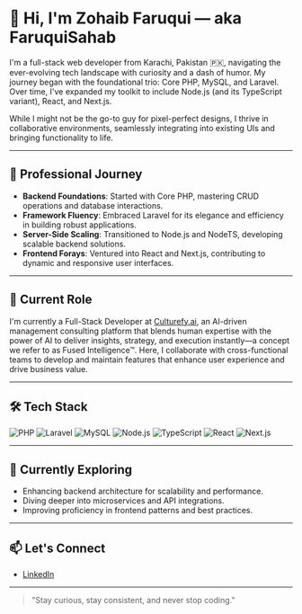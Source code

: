 # 👋 Hi, I'm Zohaib Faruqui — aka FaruquiSahab

I'm a full-stack web developer from Karachi, Pakistan 🇵🇰, navigating the ever-evolving tech landscape with curiosity and a dash of humor. My journey began with the foundational trio: Core PHP, MySQL, and Laravel. Over time, I've expanded my toolkit to include Node.js (and its TypeScript variant), React, and Next.js.

While I might not be the go-to guy for pixel-perfect designs, I thrive in collaborative environments, seamlessly integrating into existing UIs and bringing functionality to life.

---

## 🚀 Professional Journey

- **Backend Foundations**: Started with Core PHP, mastering CRUD operations and database interactions.
- **Framework Fluency**: Embraced Laravel for its elegance and efficiency in building robust applications.
- **Server-Side Scaling**: Transitioned to Node.js and NodeTS, developing scalable backend solutions.
- **Frontend Forays**: Ventured into React and Next.js, contributing to dynamic and responsive user interfaces.

---

## 🏢 Current Role

I'm currently a Full-Stack Developer at [Culturefy.ai](https://www.culturefy.ai/), an AI-driven management consulting platform that blends human expertise with the power of AI to deliver insights, strategy, and execution instantly—a concept we refer to as Fused Intelligence™. Here, I collaborate with cross-functional teams to develop and maintain features that enhance user experience and drive business value.

---

## 🛠️ Tech Stack

![PHP](https://img.shields.io/badge/PHP-777BB4?style=flat&logo=php&logoColor=white)
![Laravel](https://img.shields.io/badge/Laravel-FF2D20?style=flat&logo=laravel&logoColor=white)
![MySQL](https://img.shields.io/badge/MySQL-4479A1?style=flat&logo=mysql&logoColor=white)
![Node.js](https://img.shields.io/badge/Node.js-339933?style=flat&logo=node.js&logoColor=white)
![TypeScript](https://img.shields.io/badge/TypeScript-3178C6?style=flat&logo=typescript&logoColor=white)
![React](https://img.shields.io/badge/React-61DAFB?style=flat&logo=react&logoColor=black)
![Next.js](https://img.shields.io/badge/Next.js-000000?style=flat&logo=next.js&logoColor=white)

---

## 🎯 Currently Exploring

- Enhancing backend architecture for scalability and performance.
- Diving deeper into microservices and API integrations.
- Improving proficiency in frontend patterns and best practices.

---

## 📫 Let's Connect

- [LinkedIn](https://www.linkedin.com/in/zohaib-faruqui-413479139/)

---

> "Stay curious, stay consistent, and never stop coding."

